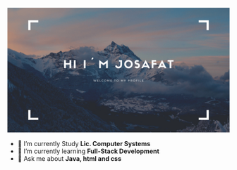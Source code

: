 ![](banner.png)

- 🔭 I’m currently Study **Lic. Computer Systems**
- 🌱 I’m currently learning **Full-Stack Development**
- 💬 Ask me about **Java, html and css**

